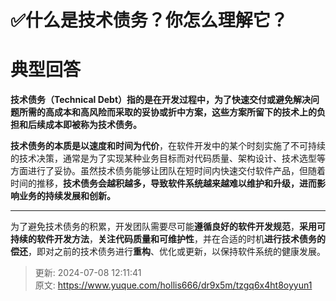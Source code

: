 # ✅什么是技术债务？你怎么理解它？

# 典型回答


**技术债务（Technical Debt）指的是在开发过程中，为了快速交付或避免解决问题所需的高成本和高风险而采取的妥协或折中方案，这些方案所留下的技术上的负担和后续成本即被称为技术债务。**



**技术债务的本质是以速度和时间为代价**，在软件开发中的某个时刻实施了不可持续的技术决策，通常是为了实现某种业务目标而对代码质量、架构设计、技术选型等方面进行了妥协。虽然技术债务能够让团队在短时间内快速交付软件产品，但随着时间的推移，**技术债务会越积越多，导致软件系统越来越难以维护和升级，进而影响业务的持续发展和创新。**

****

为了避免技术债务的积累，开发团队需要尽可能**遵循良好的软件开发规范**，**采用可持续的软件开发方法**，**关注代码质量和可维护性**，并在合适的时机**进行技术债务的偿还**，即对之前的技术债务进行**重构**、优化或更新，以保持软件系统的健康发展。



> 更新: 2024-07-08 12:11:41  
> 原文: <https://www.yuque.com/hollis666/dr9x5m/tzgq6x4ht8oyyun1>